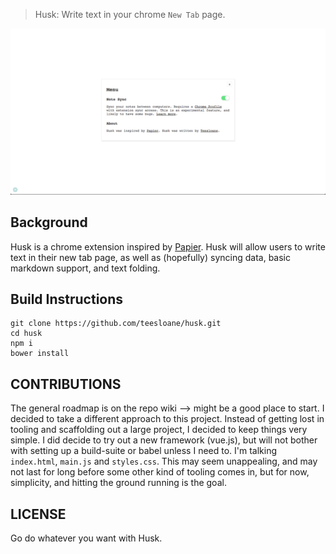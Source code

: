 > Husk: Write text in your chrome `New Tab` page.

![husk screenshot](docs/screenshots/menu.png)

## Background

Husk is a chrome extension inspired by [Papier](https://chrome.google.com/webstore/detail/papier/hhjeaokafplhjoogdemakihhdhffacia). Husk will allow users to write text in their new tab page, as well as (hopefully) syncing data, basic markdown support, and text folding.

## Build Instructions

```
git clone https://github.com/teesloane/husk.git
cd husk
npm i
bower install
```

## CONTRIBUTIONS

The general roadmap is on the repo wiki --> might be a good place to start.
I decided to take a different approach to this project. Instead of getting lost in tooling and scaffolding out a large project, I decided to keep things very simple. I did decide to try out a new framework (vue.js), but will not bother with setting up a build-suite or babel unless I need to. I'm talking `index.html`, `main.js` and `styles.css`. This may seem unappealing, and may not last for long before some other kind of tooling comes in, but for now, simplicity, and hitting the ground running is the goal.


## LICENSE

Go do whatever you want with Husk.
